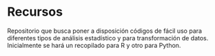 # Recursos
 Repositorio que busca poner a disposición códigos de fácil uso para diferentes tipos de análisis estadístico y para transformación de datos. Inicialmente se hará un recopilado para R y otro para Python.
